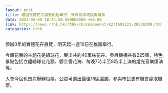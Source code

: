 ```yaml
---
layout: post
title: 維園實體花卉展覽明起舉行　參與投票或贏得機票
date: 2023-03-09 18:44:50.000000000 +08:00
link: https://news.rthk.hk/rthk/ch/component/k2/1691221-20230309.htm
categories: rthk
---
```


停辦3年的實體花卉展覽，明天起一連10日在維園舉行。

今屆花展的主題花是繡球花，展出共約40萬株花卉。參展機構共有225個，特色景點包括立體繡球花花牆、鬱金香花海、每晚7時半至8時半上演的燈光音樂匯演等。

大會今屆也首次舉辦投票，公眾可選出最佳18區園圃，參與市民更有機會贏取機票。

